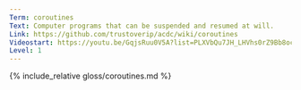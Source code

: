 ```yaml
---
Term: coroutines
Text: Computer programs that can be suspended and resumed at will.
Link: https://github.com/trustoverip/acdc/wiki/coroutines
Videostart: https://youtu.be/GqjsRuu0V5A?list=PLXVbQu7JH_LHVhs0rZ9Bb8ocyKlPljkaG&t=00m41s
Level: 1
---
```


{% include_relative gloss/coroutines.md %}

